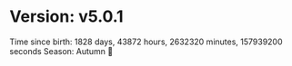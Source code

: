 # Version: v5.0.1
Time since birth: 1828 days, 43872 hours, 2632320 minutes, 157939200 seconds
Season: Autumn 🍁
